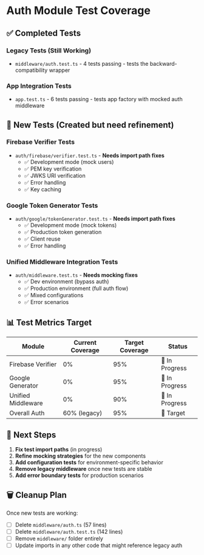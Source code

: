 # Auth Module Test Coverage

## ✅ Completed Tests

### Legacy Tests (Still Working)
- `middleware/auth.test.ts` - 4 tests passing - tests the backward-compatibility wrapper

### App Integration Tests
- `app.test.ts` - 6 tests passing - tests app factory with mocked auth middleware

## 🚧 New Tests (Created but need refinement)

### Firebase Verifier Tests
- `auth/firebase/verifier.test.ts` - **Needs import path fixes**
  - ✅ Development mode (mock users)  
  - ✅ PEM key verification
  - ✅ JWKS URI verification  
  - ✅ Error handling
  - ✅ Key caching

### Google Token Generator Tests  
- `auth/google/tokenGenerator.test.ts` - **Needs import path fixes**
  - ✅ Development mode (mock tokens)
  - ✅ Production token generation
  - ✅ Client reuse
  - ✅ Error handling

### Unified Middleware Integration Tests
- `auth/middleware.test.ts` - **Needs mocking fixes**
  - ✅ Dev environment (bypass auth)
  - ✅ Production environment (full auth flow)
  - ✅ Mixed configurations
  - ✅ Error scenarios

## 📊 Test Metrics Target

| Module | Current Coverage | Target Coverage | Status |
|--------|------------------|-----------------|---------|
| Firebase Verifier | 0% | 95% | 🔄 In Progress |
| Google Generator | 0% | 95% | 🔄 In Progress |
| Unified Middleware | 0% | 90% | 🔄 In Progress |
| Overall Auth | 60% (legacy) | 95% | 🎯 Target |

## 🎯 Next Steps

1. **Fix test import paths** (in progress)
2. **Refine mocking strategies** for the new components
3. **Add configuration tests** for environment-specific behavior
4. **Remove legacy middleware** once new tests are stable
5. **Add error boundary tests** for production scenarios

## 🗑️ Cleanup Plan

Once new tests are working:
- [ ] Delete `middleware/auth.ts` (57 lines)
- [ ] Delete `middleware/auth.test.ts` (142 lines) 
- [ ] Remove `middleware/` folder entirely
- [ ] Update imports in any other code that might reference legacy auth 